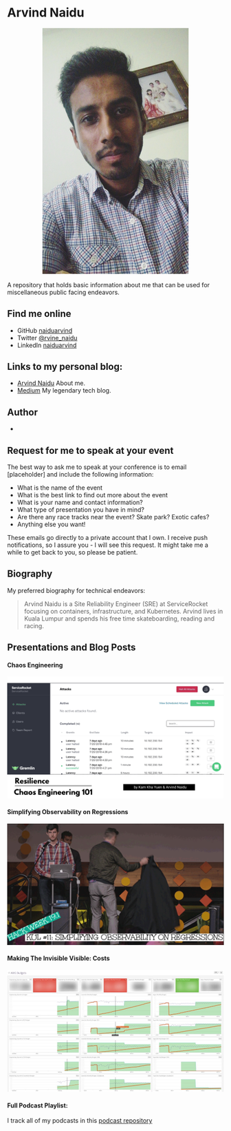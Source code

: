 # Arvind Naidu


<p align="center"><img src="/img/arvind-headshot-selfie.jpg" width="340"></p>


A repository that holds basic information about me that can be used for miscellaneous public facing endeavors.

## Find me online

 - GitHub [naiduarvind](https://github.com/naiduarvind) 
 - Twitter [@rvine_naidu](https://twitter.com/rvine_naidu) 
 - LinkedIn [naiduarvind](https://linkedin.com/naiduarvind) 
 

## Links to my personal blog:

 - [Arvind Naidu](https://naiduarvind.github.io) About me.
 - [Medium](https://medium.com/@arvindnaidu) My legendary tech blog.


## Author

 - 


## Request for me to speak at your event

The best way to ask me to speak at your conference is to email [placeholder] and include the following information:

 - What is the name of the event
 - What is the best link to find out more about the event
 - What is your name and contact information?
 - What type of presentation you have in mind?
 - Are there any race tracks near the event? Skate park? Exotic cafes?
 - Anything else you want!
 
 These emails go directly to a private account that I own. I receive push notifications, so I assure you - I will see this request. It might take me a while to get back to you, so please be patient. 
 

## Biography 

My preferred biography for technical endeavors:

> Arvind Naidu is a Site Reliability Engineer (SRE) at ServiceRocket focusing on containers, infrastructure, and Kubernetes. Arvind lives in Kuala Lumpur and spends his free time skateboarding, reading and racing.


## Presentations and Blog Posts

#### Chaos Engineering

[![Chaos Engineering](/img/chaos-engineering.png)](https://app.ludus.one/8fc92dec-9989-4a5b-95b2-820140dc7bd5#1)

#### Simplifying Observability on Regressions

[![Simplifying Observability on Regressions](/img/simplifying-observability-on-regressions.png)](https://app.ludus.one/4cf64f1a-9fde-4354-814f-4d65c514876a#1)

#### Making The Invisible Visible: Costs

[![Making The Invisible Visible - Costs](img/making-the-invisible-visible-costs.jpeg)](https://medium.com/@arvindnaidu/making-the-invisible-visible-costs-66f53c2b5a64)


#### Full Podcast Playlist:

I track all of my podcasts in this [podcast repository]()